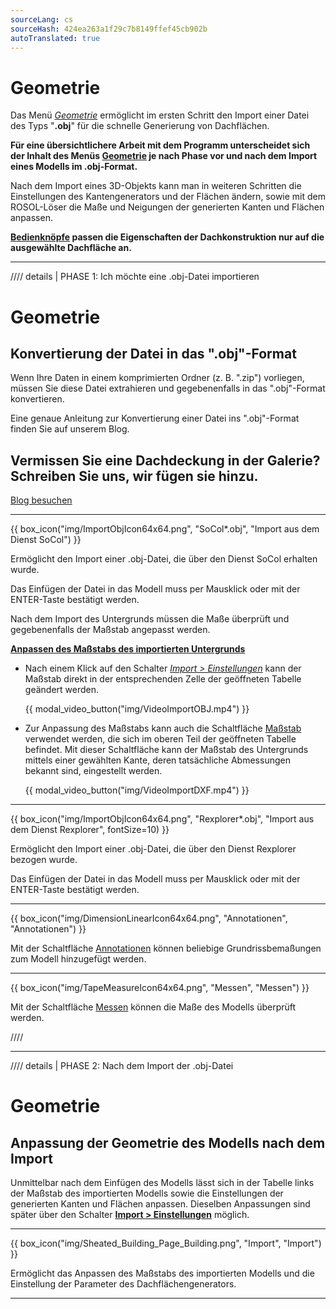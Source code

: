 ```yaml
---
sourceLang: cs
sourceHash: 424ea263a1f29c7b8149ffef45cb902b
autoTranslated: true
---
```


# Geometrie
<p>Das Menü <u><i>Geometrie</i></u> ermöglicht im ersten Schritt den Import einer Datei des Typs "<b>.obj</b>" für die schnelle Generierung von Dachflächen.</p>

<p><b>Für eine übersichtlichere Arbeit mit dem Programm unterscheidet sich der Inhalt des Menüs <u>Geometrie</u> je nach Phase vor und nach dem Import eines Modells im .obj-Format.</b></p>

<p>Nach dem Import eines 3D-Objekts kann man in weiteren Schritten die Einstellungen des Kantengenerators und der Flächen ändern, sowie mit dem ROSOL-Löser die Maße und Neigungen der generierten Kanten und Flächen anpassen.</p>
<p><b><u>Bedienknöpfe</u> passen die Eigenschaften der Dachkonstruktion nur auf die ausgewählte Dachfläche an.</b></p>

<hr class="main">

//// details | PHASE 1: Ich möchte eine .obj-Datei importieren

# Geometrie

<h2>Konvertierung der Datei in das ".obj"-Format</h2>
<p>Wenn Ihre Daten in einem komprimierten Ordner (z. B. ".zip") vorliegen, müssen Sie diese Datei extrahieren und gegebenenfalls in das ".obj"-Format konvertieren.</p>

<p>Eine genaue Anleitung zur Konvertierung einer Datei ins ".obj"-Format finden Sie auf unserem Blog.</p>

<h2>Vermissen Sie eine Dachdeckung in der Galerie? Schreiben Sie uns, wir fügen sie hinzu.</h2>
<a href="" target="_blank" rel="noopener noreferrer" class="btn">
  Blog besuchen
</a>

<hr class="main">

{{ box_icon("img/ImportObjIcon64x64.png", "SoCol*.obj", "Import aus dem Dienst SoCol") }}

<p>Ermöglicht den Import einer .obj-Datei, die über den Dienst SoCol erhalten wurde.</p>
<p>Das Einfügen der Datei in das Modell muss per Mausklick oder mit der ENTER-Taste bestätigt werden.</p> 

<p>Nach dem Import des Untergrunds müssen die Maße überprüft und gegebenenfalls der Maßstab angepasst werden.</p>

<p><b><u>Anpassen des Maßstabs des importierten Untergrunds</u></b></p>

<ul>
<p><li>
Nach einem Klick auf den Schalter <u><i>Import > Einstellungen</i></u> kann der Maßstab direkt in der entsprechenden Zelle der geöffneten Tabelle geändert werden. 
</li></p>

{{ modal_video_button("img/VideoImportOBJ.mp4") }}

<p><li>
Zur Anpassung des Maßstabs kann auch die Schaltfläche <u>Maßstab</u> verwendet werden, die sich im oberen Teil der geöffneten Tabelle befindet. Mit dieser Schaltfläche kann der Maßstab des Untergrunds mittels einer gewählten Kante, deren tatsächliche Abmessungen bekannt sind, eingestellt werden.
</li></p>

{{ modal_video_button("img/VideoImportDXF.mp4") }}

</ul>

<hr class="main">

{{ box_icon("img/ImportObjIcon64x64.png", "Rexplorer*.obj", "Import aus dem Dienst Rexplorer", fontSize=10) }}

<p>Ermöglicht den Import einer .obj-Datei, die über den Dienst Rexplorer bezogen wurde.</p>
<p>Das Einfügen der Datei in das Modell muss per Mausklick oder mit der ENTER-Taste bestätigt werden.</p>

<hr class="main">

{{ box_icon("img/DimensionLinearIcon64x64.png", "Annotationen", "Annotationen") }}

<p>Mit der Schaltfläche <u>Annotationen</u> können beliebige Grundrissbemaßungen zum Modell hinzugefügt werden.</p>

<hr class="main">

{{ box_icon("img/TapeMeasureIcon64x64.png", "Messen", "Messen") }}

<p>Mit der Schaltfläche <u>Messen</u> können die Maße des Modells überprüft werden.</p>

////

<hr class="main">

//// details | PHASE 2: Nach dem Import der .obj-Datei

# Geometrie


<h2>Anpassung der Geometrie des Modells nach dem Import</h2>
<p>Unmittelbar nach dem Einfügen des Modells lässt sich in der Tabelle links der Maßstab des importierten Modells sowie die Einstellungen der generierten Kanten und Flächen anpassen. Dieselben Anpassungen sind später über den Schalter <b><u>Import &gt; Einstellungen</u></b> möglich.</p>

<hr class="main">

{{ box_icon("img/Sheated_Building_Page_Building.png", "Import", "Import") }}
<p>Ermöglicht das Anpassen des Maßstabs des importierten Modells und die Einstellung der Parameter des Dachflächengenerators.</p>

<hr class="main">

<!--{{ box_icon("img/RoofSketchIcon64x64.png", "Dach", "Dach") }}
<p>Mit der Schaltfläche <u>Dach</u> kann der Dachaufbautyp eingestellt werden. Der Dachdeckungs-Typ und die Abmessungen der Sekundär-Dachkonstruktion können über die Schaltfläche <u>Verkleidung</u> geändert werden.</p>

<hr class="main">

{{ box_icon("img/ImportObjIcon64x64.png", "Rosol", "Rosol") }}
<p>Ermöglicht das Anpassen der Maße und Neigungen der generierten Kanten und Flächen sowie das Ändern der Höhe und ggf. der Exzentrizität des Dachs.</p>

<hr class="main">

{{ box_icon("img/PvgisIcon64x64.png", "Leistung", "Leistung") }}

<p>
Ermöglicht die Bewertung der potenziellen Leistung der Sonneneinstrahlung auf die einzelnen Dachflächen.
</p>

<p>
...Die Funktionalität der Schaltfläche <u>Leistung</u> wird für eine zukünftige Version des Programms vorbereitet...
</p>

<hr class="main">

{{ box_icon("img/DimensionLinearIcon64x64.png", "Annotationen", "Annotationen") }}
<p>Mit der Schaltfläche <u>Annotationen</u> können beliebige Grundrissbemaßungen zum Modell hinzugefügt werden.</p>

<hr class="main">

{{ box_icon("img/TapeMeasureIcon64x64.png", "Messen", "Messen") }}
<p>Mit der Schaltfläche <u>Messen</u> können die Maße des Modells überprüft werden.</p>

////

<hr class="main">

<!-- product: HiStruct Roofs -->